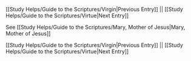 [[Study Helps/Guide to the Scriptures/Virgin|Previous Entry]]  ||  [[Study Helps/Guide to the Scriptures/Virtue|Next Entry]]

 See [[Study Helps/Guide to the Scriptures/Mary, Mother of Jesus|Mary, Mother of Jesus]]

[[Study Helps/Guide to the Scriptures/Virgin|Previous Entry]]  ||  [[Study Helps/Guide to the Scriptures/Virtue|Next Entry]]